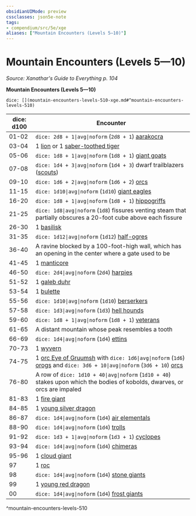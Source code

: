 ```yaml
---
obsidianUIMode: preview
cssclasses: json5e-note
tags:
- compendium/src/5e/xge
aliases: ["Mountain Encounters (Levels 5—10)"]
---
```

# Mountain Encounters (Levels 5—10)
*Source: Xanathar's Guide to Everything p. 104* 

**Mountain Encounters (Levels 5—10)**

`dice: [](mountain-encounters-levels-510-xge.md#^mountain-encounters-levels-510)`

| dice: d100 | Encounter |
|------------|-----------|
| 01-02 | `dice: 2d8 + 1\|avg\|noform` (`2d8 + 1`) [aarakocra](/3-Mechanics/CLI/bestiary/humanoid/aarakocra.md) |
| 03-04 | 1 [lion](/3-Mechanics/CLI/bestiary/beast/lion.md) or 1 [saber-toothed tiger](/3-Mechanics/CLI/bestiary/beast/saber-toothed-tiger.md) |
| 05-06 | `dice: 1d8 + 1\|avg\|noform` (`1d8 + 1`) [giant goats](/3-Mechanics/CLI/bestiary/beast/giant-goat.md) |
| 07-08 | `dice: 1d4 + 3\|avg\|noform` (`1d4 + 3`) dwarf trailblazers ([scouts](/3-Mechanics/CLI/bestiary/humanoid/scout.md)) |
| 09-10 | `dice: 1d6 + 2\|avg\|noform` (`1d6 + 2`) [orcs](/3-Mechanics/CLI/bestiary/humanoid/orc.md) |
| 11-15 | `dice: 1d10\|avg\|noform` (`1d10`) [giant eagles](/3-Mechanics/CLI/bestiary/beast/giant-eagle.md) |
| 16-20 | `dice: 1d8 + 1\|avg\|noform` (`1d8 + 1`) [hippogriffs](/3-Mechanics/CLI/bestiary/monstrosity/hippogriff.md) |
| 21-25 | `dice: 1d8\|avg\|noform` (`1d8`) fissures venting steam that partially obscures a 20-foot cube above each fissure |
| 26-30 | 1 [basilisk](/3-Mechanics/CLI/bestiary/monstrosity/basilisk.md) |
| 31-35 | `dice: 1d12\|avg\|noform` (`1d12`) [half-ogres](/3-Mechanics/CLI/bestiary/giant/half-ogre-ogrillon.md) |
| 36-40 | A ravine blocked by a 100-foot-high wall, which has an opening in the center where a gate used to be |
| 41-45 | 1 [manticore](/3-Mechanics/CLI/bestiary/monstrosity/manticore.md) |
| 46-50 | `dice: 2d4\|avg\|noform` (`2d4`) [harpies](/3-Mechanics/CLI/bestiary/monstrosity/harpy.md) |
| 51-52 | 1 [galeb duhr](/3-Mechanics/CLI/bestiary/elemental/galeb-duhr.md) |
| 53-54 | 1 [bulette](/3-Mechanics/CLI/bestiary/monstrosity/bulette.md) |
| 55-56 | `dice: 1d10\|avg\|noform` (`1d10`) [berserkers](/3-Mechanics/CLI/bestiary/humanoid/berserker.md) |
| 57-58 | `dice: 1d3\|avg\|noform` (`1d3`) [hell hounds](/3-Mechanics/CLI/bestiary/fiend/hell-hound.md) |
| 59-60 | `dice: 1d8 + 1\|avg\|noform` (`1d8 + 1`) [veterans](/3-Mechanics/CLI/bestiary/humanoid/veteran.md) |
| 61-65 | A distant mountain whose peak resembles a tooth |
| 66-69 | `dice: 1d4\|avg\|noform` (`1d4`) [ettins](/3-Mechanics/CLI/bestiary/giant/ettin.md) |
| 70-73 | 1 [wyvern](/3-Mechanics/CLI/bestiary/dragon/wyvern.md) |
| 74-75 | 1 [orc Eye of Gruumsh](/3-Mechanics/CLI/bestiary/humanoid/orc-eye-of-gruumsh.md) with `dice: 1d6\|avg\|noform` (`1d6`) [orogs](/3-Mechanics/CLI/bestiary/humanoid/orog.md) and `dice: 3d6 + 10\|avg\|noform` (`3d6 + 10`) [orcs](/3-Mechanics/CLI/bestiary/humanoid/orc.md) |
| 76-80 | A row of `dice: 1d10 + 40\|avg\|noform` (`1d10 + 40`) stakes upon which the bodies of kobolds, dwarves, or orcs are impaled |
| 81-83 | 1 [fire giant](/3-Mechanics/CLI/bestiary/giant/fire-giant.md) |
| 84-85 | 1 [young silver dragon](/3-Mechanics/CLI/bestiary/dragon/young-silver-dragon.md) |
| 86-87 | `dice: 1d4\|avg\|noform` (`1d4`) [air elementals](/3-Mechanics/CLI/bestiary/elemental/air-elemental.md) |
| 88-90 | `dice: 1d4\|avg\|noform` (`1d4`) [trolls](/3-Mechanics/CLI/bestiary/giant/troll.md) |
| 91-92 | `dice: 1d3 + 1\|avg\|noform` (`1d3 + 1`) [cyclopes](/3-Mechanics/CLI/bestiary/giant/cyclops.md) |
| 93-94 | `dice: 1d4\|avg\|noform` (`1d4`) [chimeras](/3-Mechanics/CLI/bestiary/monstrosity/chimera.md) |
| 95-96 | 1 [cloud giant](/3-Mechanics/CLI/bestiary/giant/cloud-giant.md) |
| 97 | 1 [roc](/3-Mechanics/CLI/bestiary/monstrosity/roc.md) |
| 98 | `dice: 1d4\|avg\|noform` (`1d4`) [stone giants](/3-Mechanics/CLI/bestiary/giant/stone-giant.md) |
| 99 | 1 [young red dragon](/3-Mechanics/CLI/bestiary/dragon/young-red-dragon.md) |
| 00 | `dice: 1d4\|avg\|noform` (`1d4`) [frost giants](/3-Mechanics/CLI/bestiary/giant/frost-giant.md) |
^mountain-encounters-levels-510